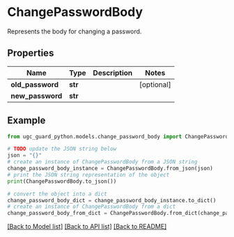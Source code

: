 # ChangePasswordBody

Represents the body for changing a password.

## Properties

Name | Type | Description | Notes
------------ | ------------- | ------------- | -------------
**old_password** | **str** |  | [optional] 
**new_password** | **str** |  | 

## Example

```python
from ugc_guard_python.models.change_password_body import ChangePasswordBody

# TODO update the JSON string below
json = "{}"
# create an instance of ChangePasswordBody from a JSON string
change_password_body_instance = ChangePasswordBody.from_json(json)
# print the JSON string representation of the object
print(ChangePasswordBody.to_json())

# convert the object into a dict
change_password_body_dict = change_password_body_instance.to_dict()
# create an instance of ChangePasswordBody from a dict
change_password_body_from_dict = ChangePasswordBody.from_dict(change_password_body_dict)
```
[[Back to Model list]](../README.md#documentation-for-models) [[Back to API list]](../README.md#documentation-for-api-endpoints) [[Back to README]](../README.md)


